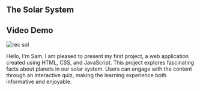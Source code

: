 ## The Solar System

## Video Demo

![rec sol](https://github.com/Samjaden/Solar-System-Project-01/assets/113407494/dc5c66f1-d99c-44dc-907a-a08ddca27063)

Hello, I'm Sam. I am pleased to present my first project, a web application created using HTML, CSS, and JavaScript. This project explores fascinating facts about planets in our solar system. Users can engage with the content through an interactive quiz, making the learning experience both informative and enjoyable.

